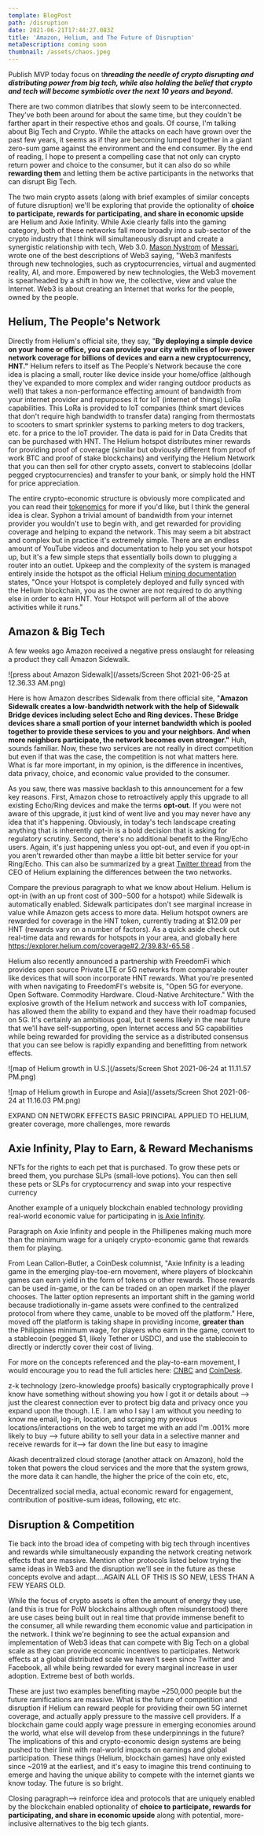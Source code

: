 ```yaml
---
template: BlogPost
path: /disruption
date: 2021-06-21T17:44:27.083Z
title: 'Amazon, Helium, and The Future of Disruption'
metaDescription: coming soon
thumbnail: /assets/chaos.jpeg
---
```

Publish MVP today focus on t***hreading the needle of crypto disrupting and distributing power from big tech, while also holding the belief that crypto and tech will become symbiotic over the next 10 years and beyond.***  

There are two common diatribes that slowly seem to be interconnected.  They've both been around for about the same time, but they couldn't be farther apart in their respective ethos and goals.  Of course, I'm talking about Big Tech and Crypto.  While the attacks on each have grown over the past few years, it seems as if they are becoming lumped together in a giant zero-sum game against the environment and the end consumer.  By the end of reading, I hope to present a compelling case that not only can crypto return power and choice to the consumer, but it can also do so while **rewarding them** and letting them be active participants in the networks that can disrupt Big Tech.

The two main crypto assets (along with brief examples of similar concepts of future disruption) we'll be exploring that provide the optionality of **choice to participate, rewards for participating, and share in economic upside** are Helium and Axie Infinity.  While Axie clearly falls into the gaming category, both of these networks fall more broadly into a sub-sector of the crypto industry that I think will simultaneously disrupt and create a synergistic relationship with tech, Web 3.0.  [Mason Nystrom](https://twitter.com/masonnystrom) of [Messari](https://messari.io/), wrote one of the best descriptions of Web3 saying, "Web3 manifests through new technologies, such as cryptocurrencies, virtual and augmented reality, AI, and more.  Empowered by new technologies, the Web3 movement is spearheaded by a shift in how we, the collective, view and value the Internet.  Web3 is about creating an Internet that works for the people, owned by the people.

## Helium, The People's Network

Directly from Helium's official site, they say, "**By deploying a simple device on your home or office, you can provide your city with miles of low-power network coverage for billions of devices and earn a new cryptocurrency, HNT."**  Helium refers to itself as The People's Network because the core idea is placing a small, router like device inside your home/office (although they've expanded to more complex and wider ranging outdoor products as well) that takes a non-performance effecting amount of bandwidth from your internet provider and repurposes it for IoT (internet of things) LoRa capabilities.  This LoRa is provided to IoT companies (think smart devices that don't require high bandwidth to transfer data) ranging from thermostats to scooters to smart sprinkler systems to parking meters to dog trackers, etc. for a price to the IoT provider.  The data is paid for in Data Credits that can be purchased with HNT.  The Helium hotspot distributes miner rewards for providing proof of coverage (similar but obviously different from proof of work BTC and proof of stake blockchains) and verifying the Helium Network that you can then sell for other crypto assets, convert to stablecoins (dollar pegged cryptocurrencies) and transfer to your bank, or simply hold the HNT for price appreciation.  

The entire crypto-economic structure is obviously more complicated and you can read their [tokenomics](https://docs.helium.com/blockchain/helium-token/#data-credits-and-burn-and-mint-economics) [](http://whitepaper.helium.com/)for more if you'd like, but I think the general idea is clear.  Syphon a trivial amount of bandwidth from your internet provider you wouldn't use to begin with, and get rewarded for providing coverage and helping to expand the network. This may seem a bit abstract and complex but in practice it's extremely simple.  There are an endless amount of YouTube videos and documentation to help you set your hotspot up, but it's a few simple steps that essentially boils down to plugging a router into an outlet.  Upkeep and the complexity of the system is managed entirely inside the hotspot as the official Helium [mining documentation](https://docs.helium.com/blockchain/mining/) states, "Once your Hotspot is completely deployed and fully synced with the Helium blockchain, you as the owner are not required to do anything else in order to earn HNT.  Your Hotspot will perform all of the above activities while it runs."

## Amazon & Big Tech

 A few weeks ago Amazon received a negative press onslaught for releasing a product they call Amazon Sidewalk. 

![press about Amazon Sidewalk](/assets/Screen Shot 2021-06-25 at 12.36.33 AM.png)

Here is how Amazon describes Sidewalk from there official site, "**Amazon Sidewalk creates a low-bandwidth network with the help of Sidewalk Bridge devices including select Echo and Ring devices.  These Bridge devices share a small portion of your internet bandwidth which is pooled together to provide these services to you and your neighbors.  And when more neighbors participate, the network becomes even stronger."**  Huh, sounds familiar.  Now, these two services are not really in direct competition but even if that was the case, the competition is not what matters here.  What is far more important, in my opinion, is the difference in incentives, data privacy, choice, and economic value provided to the consumer.  

As you saw, there was massive backlash to this announcement for a few key reasons.  First, Amazon chose to retroactively apply this upgrade to all existing Echo/Ring devices and make the terms **opt-out**.  If you were not aware of this upgrade, it just kind of went live and you may never have any idea that it's happening.  Obviously, in today's tech landscape creating anything that is inherently opt-in is a bold decision that is asking for regulatory scrutiny.  Second, there's no additional benefit to the Ring/Echo users.  Again, it's just happening unless you opt-out, and even if you opt-in you aren't rewarded other than maybe a little bit better service for your Ring/Echo.  This can also be summarized by a great [Twitter thread](https://twitter.com/amirhaleem/status/1391440448107913216) from the  CEO of Helium explaining the differences between the two networks.

Compare the previous paragraph to what we know about Helium.  Helium is opt-in (with an up front cost of $300-$500 for a hotspot) while Sidewalk is automatically enabled.  Sidewalk participates don't see marginal increase in value while Amazon gets access to more data.  Helium hotspot owners are rewarded for coverage in the HNT token, currently trading at $12.09 per HNT (rewards vary on a number of factors).  As a quick aside check out real-time data and rewards for hotspots in your area, and globally here <https://explorer.helium.com/coverage#2.2/39.83/-65.58> .

Helium also recently announced a partnership with FreedomFi which provides open source Private LTE or 5G networks from comparable router like devices that will soon incorporate HNT rewards.  What you're presented with when navigating to FreedomFI's website is, "Open 5G for everyone.  Open Software. Commodity Hardware.  Cloud-Native Architecture."  With the explosive growth of the Helium network and success with IoT companies, has allowed them the ability to expand and they have their roadmap focused on 5G.  It's certainly an ambitious goal, but it seems likely in the near future that we'll have self-supporting, open Internet access and 5G capabilities while being rewarded for providing the service as a distributed consensus that you can see below is rapidly expanding and benefitting from network effects.

![map of Helium growth in U.S.](/assets/Screen Shot 2021-06-24 at 11.11.57 PM.png)

![map of Helium growth in Europe and Asia](/assets/Screen Shot 2021-06-24 at 11.16.03 PM.png)

EXPAND ON NETWORK EFFECTS BASIC PRINCIPAL APPLIED TO HELIUM, greater coverage, more challenges, more rewards 

## Axie Infinity, Play to Earn, & Reward Mechanisms

NFTs for the rights to each pet that is purchased.  To grow these pets or breed them, you purchase SLPs (small-love potions).  You can then sell these pets or SLPs for cryptocurrency and swap into your respective currency

Another example of a uniquely blockchain enabled technology providing real-world economic value for participating in [is Axie Infinity](https://axieinfinity.com/).  

Paragraph on Axie Infinity and people in the Phillipenes making much more than the minimum wage for a uniqely crypto-economic game that rewards them for playing.

From Lean Callon-Butler, a CoinDesk columnist, "Axie Infinity is a leading game in the emerging play-toe-ern movement, where players of blockcahin games can earn yield in the form of tokens or other rewards.  Those rewards can be used in-game, or the can be traded on an open market if the player chooses.  The latter option represents an important shift in the gaming world because tradiotionally in-game assets were confined to the centralized protocol from where they came, unable to be moved off the platform."  Here, moved off the platform is taking shape in providing income, **greater than** the Philippines minimum wage, for players who earn in the game, convert to a stablecoin (pegged $1, likely Tether or USDC), and use the stablecoin to directly or inderctly cover their cost of living.   

For more on the concepts referenced and the play-to-earn movement, I would encourage you to read the full articles here: [CNBC](<https://www.cnbc.com/2021/05/14/people-in-philippines-earn-cryptocurrency-playing-nft-video-game-axie-infinity.html>) and [CoinDesk](<https://www.coindesk.com/for-filipinos-axie-infinity-is-more-than-a-crypto-game>).

z-k technology (zero-knowledge proofs) basically cryptographically prove I know have something without showing you how I got it or details about --> just the clearest connection ever to protect big data and privacy once you expand upon the though.  I.E. I am who I say I am without you needing to know me email, log-in, location, and scraping my previous locations/interactions on the web to target me with an add I'm .001% more likely to buy --> future  ability to sell your data in a selective manner and receive rewards for it--> far down the line but easy to imagine 

Akash decentralized cloud storage (another attack on Amazon), hold the token that powers the cloud services and the more that the system grows, the more data it can handle, the higher the price of the coin etc, etc, 

Decentralized social media, actual economic reward for engagement, contribution of positive-sum ideas, following, etc etc.

## Disruption & Competition

Tie back into the broad idea of competing with big tech through incentives and rewards while simultaneously expanding the network creating network effects that are massive.  Mention other protocols listed below trying the same ideas in Web3 and the disruption we'll see in the future as these concepts evolve and adapt....AGAIN ALL OF THIS IS SO NEW, LESS THAN A FEW YEARS OLD.  

While the focus of crypto assets is often the amount of energy they use, (and this is true for PoW blockchains although often misunderstood) there are use cases being built out in real time that provide immense benefit to the consumer, all while rewarding them economic value and participation in the network.  I think we're beginning to see the actual expansion and implementation of Web3 ideas that can compete with Big Tech on a global scale as they can provide economic incentives to participates.  Network effects at a global distributed scale we haven't seen since Twitter and Facebook, all while being rewarded for every marginal increase in user adoption.  Extreme best of both worlds.

These are just two examples benefiting maybe \~250,000 people but the future ramifications are massive.  What is the future of competition and disruption if Helium can reward people for providing their own 5G internet coverage, and actually apply pressure to the massive cell providers.  If a blockchain game could apply wage pressure in emerging economies around the world, what else will develop from these underpinnings in the future?  The implications of this and crypto-economic design systems are being pushed to their limit with real-world impacts on earnings and global participation.  These things (Helium, blockchain games) have only existed since \~2019 at the earliest, and it's easy to imagine this trend continuing to emerge and having the unique ability to compete with the internet giants we know today.  The future is so bright.



Closing paragraph--> reinforce idea and protocols that are uniquely enabled by the blockchain enabled optionality of **choice to participate, rewards for participating, and share in economic upside** along with potential, more-inclusive alternatives to the big tech giants.
